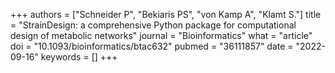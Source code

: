 +++
authors = ["Schneider P", "Bekiaris PS", "von Kamp A", "Klamt S."]
title = "StrainDesign: a comprehensive Python package for computational design of metabolic networks"
journal = "Bioinformatics"
what = "article"
doi = "10.1093/bioinformatics/btac632"
pubmed = "36111857"
date = "2022-09-16"
keywords = []
+++

